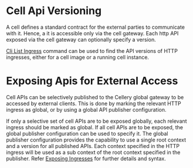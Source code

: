 # Cell Api Versioning

A cell defines a standard contract for the external parties to communicate with it. Hence, a it is accessible only via 
the cell gateway. Each http API exposed via the cell gateway can optionally specify a version. 

[Cli List Ingress](cli-reference.md#cellery-list-ingresses) command can be used to find the API versions of HTTP ingresses, 
either for a cell image or a running cell instance. 

# Exposing Apis for External Access

Cell APIs can be selectively published to the Cellery global gateway to be accessed by external clients. This is done by 
marking the relevant HTTP ingress as global, or by using a global API publisher configuration. 

If only a selective set of cell APIs are to be exposed globally, each relevant ingress should be marked as global. If all 
cell APIs are to be exposed, the global publisher configuration can be used to specify it. The global publisher configuration 
provides the capability to use a single root context and a version for all published APIs. Each context specified in the 
HTTP ingress will be used as a sub context of the root context specified in the publisher. Refer 
[Exposing Ingresses](cellery-syntax.md#expose) for further details and syntax. 
